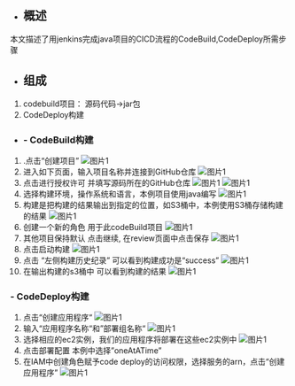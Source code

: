- ## 概述
本文描述了用jenkins完成java项目的CICD流程的CodeBuild,CodeDeploy所需步骤
- ## 组成
1. codebuild项目： 源码代码->jar包
2. CodeDeploy构建

- ### - CodeBuild构建
1. .点击“创建项目”
  ![图片1](./assets/cicd-jar-codepipe/cicd-jar-codepipe-1.png)
2. 进入如下页面，输入项目名称并连接到GitHub仓库
  ![图片1](./assets/cicd-jar-codepipe/cicd-jar-codepipe-2.png)
3. 点击进行授权许可 并填写源码所在的GitHub仓库
  ![图片1](./assets/cicd-jar-codepipe/cicd-jar-codepipe-3.png)
  ![图片1](./assets/cicd-jar-codepipe/cicd-jar-codepipe-4.png)
4. 选择构建环境，操作系统和语言，本例项目使用java编写
  ![图片1](./assets/cicd-jar-codepipe/cicd-jar-codepipe-5.png)
5. 构建是把构建的结果输出到指定的位置，如S3桶中，本例使用S3桶存储构建的结果
  ![图片1](./assets/cicd-jar-codepipe/cicd-jar-codepipe-6.png)
6. 创建一个新的角色 用于此codeBuild项目
  ![图片1](./assets/cicd-jar-codepipe/cicd-jar-codepipe-7.png)
7. 其他项目保持默认  点击继续, 在review页面中点击保存
  ![图片1](./assets/cicd-jar-codepipe/cicd-jar-codepipe-8.png)
8. 点击启动构建
  ![图片1](./assets/cicd-jar-codepipe/cicd-jar-codepipe-9.png)
9. 点击 “左侧构建历史纪录” 可以看到构建成功是“success”
  ![图片1](./assets/cicd-jar-codepipe/cicd-jar-codepipe-10.png)
10. 在输出构建的s3桶中 可以看到构建的结果
  ![图片1](./assets/cicd-jar-codepipe/cicd-jar-codepipe-11.png)
### - CodeDeploy构建
1. 点击“创建应用程序“
  ![图片1](./assets/cicd-jar-codepipe/cicd-jar-codepipe-12.png)
2. 输入“应用程序名称“和”部署组名称“
  ![图片1](./assets/cicd-jar-codepipe/cicd-jar-codepipe-13.png)
3. 选择相应的ec2实例，我们的应用程序将部署在这些ec2实例中
  ![图片1](./assets/cicd-jar-codepipe/cicd-jar-codepipe-14.png)
4. 点击部署配置  本例中选择”oneAtATime”
5. 在IAM中创建角色赋予code deploy的访问权限，选择服务的arn，点击“创建应用程序”
  ![图片1](./assets/cicd-jar-codepipe/cicd-jar-codepipe-15.png)
